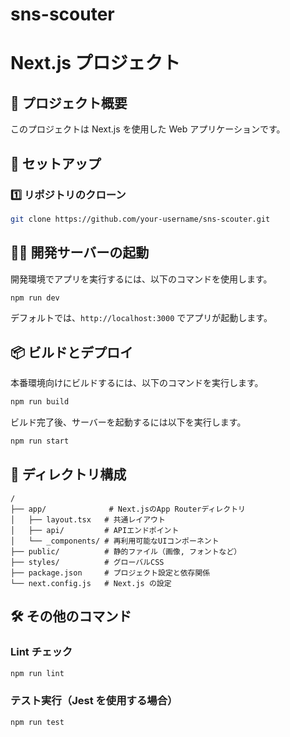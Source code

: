 # sns-scouter

# Next.js プロジェクト

## 📌 プロジェクト概要
このプロジェクトは Next.js を使用した Web アプリケーションです。

## 🚀 セットアップ
### 1️⃣ リポジトリのクローン
```bash
git clone https://github.com/your-username/sns-scouter.git
```

## 🏃‍♂️ 開発サーバーの起動
開発環境でアプリを実行するには、以下のコマンドを使用します。
```bash
npm run dev
```

デフォルトでは、`http://localhost:3000` でアプリが起動します。

## 📦 ビルドとデプロイ
本番環境向けにビルドするには、以下のコマンドを実行します。
```bash
npm run build
```

ビルド完了後、サーバーを起動するには以下を実行します。
```bash 
npm run start
```

## 📂 ディレクトリ構成
```
/
├── app/              # Next.jsのApp Routerディレクトリ
│   ├── layout.tsx   # 共通レイアウト
│   ├── api/         # APIエンドポイント
│   └── _components/ # 再利用可能なUIコンポーネント
├── public/          # 静的ファイル（画像, フォントなど）
├── styles/          # グローバルCSS
├── package.json     # プロジェクト設定と依存関係
└── next.config.js   # Next.js の設定
```

## 🛠️ その他のコマンド
### **Lint チェック**
```bash
npm run lint
```

### **テスト実行**（Jest を使用する場合）
```bash
npm run test
```
